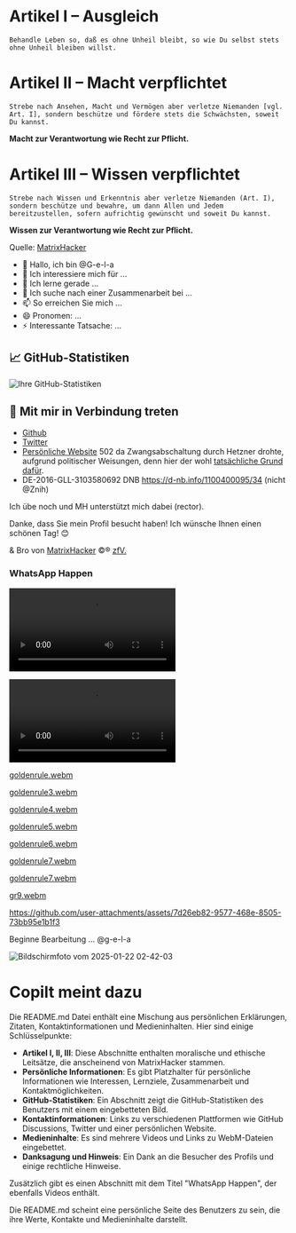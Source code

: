 # Artikel I – Ausgleich

`Behandle Leben so, daß es ohne Unheil bleibt, so wie Du selbst stets ohne Unheil bleiben willst.`

# Artikel II – Macht verpflichtet

`Strebe nach Ansehen, Macht und Vermögen aber verletze Niemanden [vgl. Art. I], sondern beschütze und fördere stets die Schwächsten, soweit Du kannst.`

**Macht zur Verantwortung wie Recht zur Pflicht.**

# Artikel III – Wissen verpflichtet

`Strebe nach Wissen und Erkenntnis aber verletze Niemanden (Art. I), sondern beschütze und bewahre,
um dann Allen und Jedem bereitzustellen, sofern aufrichtig gewünscht und soweit Du kannst.`

**Wissen zur Verantwortung wie Recht zur Pflicht.**

Quelle: [MatrixHacker](https://github.com/Artikel-278-VV/Artikel-278-VV/blob/main/20240801_Aufsatz_deutsche-Staatsangehoerigkeit_Deutsche-Buergerschaft_Waffe-StAG_berichtigte-Fassung.pdf)

- 👋 Hallo, ich bin @G-e-l-a
- 👀 Ich interessiere mich für ...
- 🌱 Ich lerne gerade ...
- 💞️ Ich suche nach einer Zusammenarbeit bei ...
- 📫 So erreichen Sie mich ...
- 😄 Pronomen: ...
- ⚡ Interessante Tatsache: ...

## 📈 GitHub-Statistiken

![Ihre GitHub-Statistiken](https://github-readme-stats.vercel.app/api?username=Artikel-278-VV&show_icons=true&theme=radical)

## 🔗 Mit mir in Verbindung treten

- [Github](https://github.com/Artikel-278-VV/Artikel-278-VV/discussions)
- [Twitter](@Marco874753)
- [Persönliche Website](https://www.matrixhacker.de) 502 da Zwangsabschaltung durch Hetzner drohte, aufgrund politischer Weisungen, denn hier der wohl [tatsächliche Grund dafür](https://web.archive.org/web/20201021014800/https://matrixhacker.de/).
- DE-2016-GLL-3103580692 DNB https://d-nb.info/1100400095/34 (nicht @Znih)

Ich übe noch und MH unterstützt mich dabei (rector).

Danke, dass Sie mein Profil besucht haben! Ich wünsche Ihnen einen schönen Tag! 😊

& Bro von [MatrixHacker](https://github.com/Znih) ©® [zfV.](https://www.copyright.gov/fair-use/)

<!---
G-e-l-a/G-e-l-a is a ✨ special ✨ repository because its `README.md` (this file) appears on your GitHub profile.
You can click the Preview link to take a look at your changes.
--->

### WhatsApp Happen

<video src="https://github.com/user-attachments/assets/51a1c58a-8a1d-4147-b9e9-30049d5e174a" controls="controls" style="max-width: 730px;"></video>

<video src="https://github.com/user-attachments/assets/90bca90a-e350-4d98-9ed7-237cc808a93c" controls="controls" style="max-width: 730px;"></video>


[goldenrule.webm](https://github.com/user-attachments/assets/739674e8-33ec-4a8a-9373-6b2a62516908)

[goldenrule3.webm](https://github.com/user-attachments/assets/4fb495b2-d039-4e7a-ae64-6c07dca8b218)

[goldenrule4.webm](https://github.com/user-attachments/assets/e2ad45f6-9560-426a-b227-7f15b3d40b30)

[goldenrule5.webm](https://github.com/user-attachments/assets/4c35a72d-6116-467a-845f-8017d2a3418e)

[goldenrule6.webm](https://github.com/user-attachments/assets/e395250e-4604-4c1f-815a-368e32c974b7)

[goldenrule7.webm](https://github.com/user-attachments/assets/17e06136-6721-4b64-80a0-985dda37231f)

[goldenrule7.webm](https://github.com/user-attachments/assets/0b42a690-81c9-48c6-99c3-6933a83f22b1)


[gr9.webm](https://github.com/user-attachments/assets/cfe99de2-3d76-4791-b423-7db67a866cb4)

https://github.com/user-attachments/assets/7d26eb82-9577-468e-8505-73bb95e1b1f3


Beginne Bearbeitung ... @g-e-l-a

![Bildschirmfoto vom 2025-01-22 02-42-03](https://github.com/user-attachments/assets/aba5b8e0-ba42-452c-9bf3-4a84f555b778)

# Copilt meint dazu

Die README.md Datei enthält eine Mischung aus persönlichen Erklärungen, Zitaten, Kontaktinformationen und Medieninhalten. Hier sind einige Schlüsselpunkte:

- **Artikel I, II, III**: Diese Abschnitte enthalten moralische und ethische Leitsätze, die anscheinend von MatrixHacker stammen.
- **Persönliche Informationen**: Es gibt Platzhalter für persönliche Informationen wie Interessen, Lernziele, Zusammenarbeit und Kontaktmöglichkeiten.
- **GitHub-Statistiken**: Ein Abschnitt zeigt die GitHub-Statistiken des Benutzers mit einem eingebetteten Bild.
- **Kontaktinformationen**: Links zu verschiedenen Plattformen wie GitHub Discussions, Twitter und einer persönlichen Website.
- **Medieninhalte**: Es sind mehrere Videos und Links zu WebM-Dateien eingebettet.
- **Danksagung und Hinweis**: Ein Dank an die Besucher des Profils und einige rechtliche Hinweise.

Zusätzlich gibt es einen Abschnitt mit dem Titel "WhatsApp Happen", der ebenfalls Videos enthält.

Die README.md scheint eine persönliche Seite des Benutzers zu sein, die ihre Werte, Kontakte und Medieninhalte darstellt.
